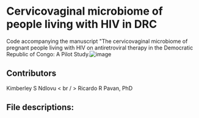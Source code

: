 # Cervicovaginal microbiome of people living with HIV in DRC
Code accompanying the manuscript "The cervicovaginal microbiome of pregnant people living with HIV on antiretroviral therapy in the Democratic Republic of Congo: A Pilot Study.![image](https://github.com/user-attachments/assets/7dff1da4-b098-4e02-984d-4ab79a6260ac)


## Contributors
Kimberley S Ndlovu < br / > 
Ricardo R Pavan, PhD

## File descriptions:
